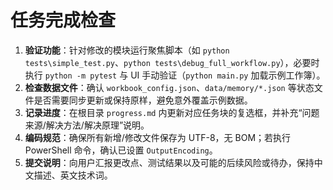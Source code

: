 # 任务完成检查
1. **验证功能**：针对修改的模块运行聚焦脚本（如 `python tests\simple_test.py`、`python tests\debug_full_workflow.py`），必要时执行 `python -m pytest` 与 UI 手动验证（`python main.py` 加载示例工作簿）。
2. **检查数据文件**：确认 `workbook_config.json`、`data/memory/*.json` 等状态文件是否需要同步更新或保持原样，避免意外覆盖示例数据。
3. **记录进度**：在根目录 `progress.md` 内更新对应任务块的复选框，并补充“问题来源/解决方法/解决原理”说明。
4. **编码规范**：确保所有新增/修改文件保存为 UTF-8，无 BOM；若执行 PowerShell 命令，确认已设置 `OutputEncoding`。
5. **提交说明**：向用户汇报更改点、测试结果以及可能的后续风险或待办，保持中文描述、英文技术词。